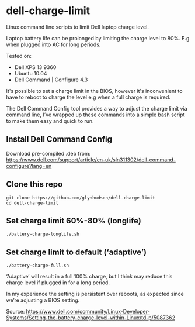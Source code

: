 # dell-charge-limit

Linux command line scripts to limit Dell laptop charge level.

Laptop battery life can be prolonged by limiting the charge level to 80%. E.g when plugged into AC for long periods. 

Tested on:

- Dell XPS 13 9360
- Ubuntu 10.04 
- Dell Command | Configure 4.3 

It's possible to set a charge limit in the BIOS, however it's inconvenient to have to reboot to charge the level e.g when a full charge is required. 

The Dell Command Config tool provides a way to adjust the charge limit via command line, I’ve wrapped up these commands into a simple bash script to make them easy and quick to run.

## Install Dell Command Config 

Download pre-compiled .deb from: https://www.dell.com/support/article/en-uk/sln311302/dell-command-configure?lang=en

## Clone this repo 

```
git clone https://github.com/glynhudson/dell-charge-limit
cd dell-charge-limit
```

## Set charge limit 60%-80% (longlife)

`./battery-charge-longlife.sh`

## Set charge limit to default (‘adaptive’)

`./battery-charge-full.sh`

‘Adaptive’ will result in a full 100% charge, but I think may reduce this charge level if plugged in for a long period. 
 
In my experience the setting is persistent over reboots, as expected since we’re adjusting a BIOS setting.  

Source: https://www.dell.com/community/Linux-Developer-Systems/Setting-the-battery-charge-level-within-Linux/td-p/5087362




